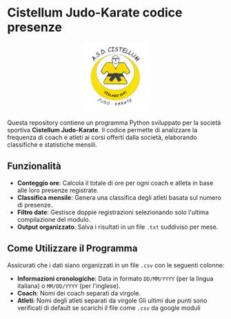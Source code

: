 # Cistellum Judo-Karate codice presenze

<div align="center">
  <img src="LogoCistellumJK.png" alt="Cistellum Judo-Karate Logo" width="160">
</div>

Questa repository contiene un programma Python sviluppato per la società sportiva **Cistellum Judo-Karate**. Il codice permette di analizzare la frequenza di coach e atleti ai corsi offerti dalla società, elaborando classifiche e statistiche mensili.

## Funzionalità

- **Conteggio ore**: Calcola il totale di ore per ogni coach e atleta in base alle loro presenze registrate.
- **Classifica mensile**: Genera una classifica degli atleti basata sul numero di presenze.
- **Filtro date**: Gestisce doppie registrazioni selezionando solo l'ultima compilazione del modulo.
- **Output organizzato**: Salva i risultati in un file `.txt` suddiviso per mese.

## Come Utilizzare il Programma
Assicurati che i dati siano organizzati in un file `.csv` con le seguenti colonne:
  - **Informazioni cronologiche**: Data in formato `DD/MM/YYYY` (per la lingua italiana) o `MM/DD/YYYY` (per l'inglese).
  - **Coach**: Nomi dei coach separati da virgole.
  - **Atleti**: Nomi degli atleti separati da virgole
Gli ultimi due punti sono verificati di default se scarichi il file come `.csv` da google moduli

